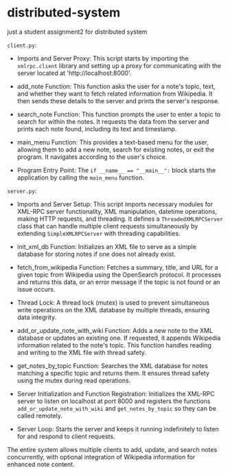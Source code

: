 # distributed-system
just a student assignment2 for distributed system

 `client.py`:
- Imports and Server Proxy: This script starts by importing the `xmlrpc.client` library and setting up a proxy for communicating with the server located at 'http://localhost:8000'.
  
- add_note Function: This function asks the user for a note's topic, text, and whether they want to fetch related information from Wikipedia. It then sends these details to the server and prints the server's response.

- search_note Function: This function prompts the user to enter a topic to search for within the notes. It requests the data from the server and prints each note found, including its text and timestamp.

- main_menu Function: This provides a text-based menu for the user, allowing them to add a new note, search for existing notes, or exit the program. It navigates according to the user's choice.

- Program Entry Point: The `if __name__ == "__main__":` block starts the application by calling the `main_menu` function.

 `server.py`:
- Imports and Server Setup: This script imports necessary modules for XML-RPC server functionality, XML manipulation, datetime operations, making HTTP requests, and threading. It defines a `ThreadedXMLRPCServer` class that can handle multiple client requests simultaneously by extending `SimpleXMLRPCServer` with threading capabilities.

- init_xml_db Function: Initializes an XML file to serve as a simple database for storing notes if one does not already exist.

- fetch_from_wikipedia Function: Fetches a summary, title, and URL for a given topic from Wikipedia using the OpenSearch protocol. It processes and returns this data, or an error message if the topic is not found or an issue occurs.

- Thread Lock: A thread lock (mutex) is used to prevent simultaneous write operations on the XML database by multiple threads, ensuring data integrity.

- add_or_update_note_with_wiki Function: Adds a new note to the XML database or updates an existing one. If requested, it appends Wikipedia information related to the note's topic. This function handles reading and writing to the XML file with thread safety.

- get_notes_by_topic Function: Searches the XML database for notes matching a specific topic and returns them. It ensures thread safety using the mutex during read operations.

- Server Initialization and Function Registration: Initializes the XML-RPC server to listen on localhost at port 8000 and registers the functions `add_or_update_note_with_wiki` and `get_notes_by_topic` so they can be called remotely.

- Server Loop: Starts the server and keeps it running indefinitely to listen for and respond to client requests.

The entire system allows multiple clients to add, update, and search notes concurrently, with optional integration of Wikipedia information for enhanced note content.
